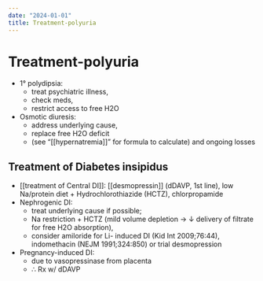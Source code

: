 ```yaml
---
date: "2024-01-01"
title: Treatment-polyuria
---
```



# Treatment-polyuria

- 1° polydipsia:
  - treat psychiatric illness,
  - check meds,
  - restrict access to free H2O
- Osmotic diuresis:
  - address underlying cause,
  - replace free H2O deficit
  - (see “[[hypernatremia]]” for formula to calculate) and ongoing losses

## Treatment of Diabetes insipidus

- [[treatment of Central DI]]: [[desmopressin]] (dDAVP, 1st line), low Na/protein diet + Hydrochlorothiazide (HCTZ), chlorpropamide
- Nephrogenic DI:
  - treat underlying cause if possible;
  - Na restriction + HCTZ (mild volume depletion → ↓ delivery of filtrate for free H2O absorption),
  - consider amiloride for Li- induced DI (Kid Int 2009;76:44), indomethacin (NEJM 1991;324:850) or trial desmopression
- Pregnancy-induced DI:
  - due to vasopressinase from placenta
  - ∴ Rx w/ dDAVP
